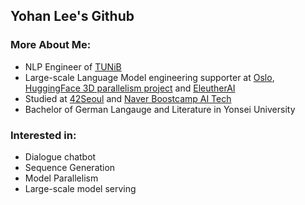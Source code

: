 ## Yohan Lee's Github

### More About Me:

- NLP Engineer of [TUNiB](https://tunib.ai/)
- Large-scale Language Model engineering supporter at [Oslo](https://github.com/tunib-ai/oslo), [HuggingFace 3D parallelism project](https://github.com/huggingface/transformers/issues/13690) and [EleutherAI](https://github.com/eleutherai)
- Studied at [42Seoul](https://42seoul.kr/seoul42/main/view) and [Naver Boostcamp AI Tech](https://boostcamp.connect.or.kr/program_ai.html)
- Bachelor of German Langauge and Literature in Yonsei University

### Interested in:

- Dialogue chatbot
- Sequence Generation
- Model Parallelism
- Large-scale model serving

<!--
**l-yohai/l-yohai** is a ✨ _special_ ✨ repository because its `README.md` (this file) appears on your GitHub profile.

Here are some ideas to get you started:

- 🔭 I’m currently working on ...
- 🌱 I’m currently learning ...
- 👯 I’m looking to collaborate on ...
- 🤔 I’m looking for help with ...
- 💬 Ask me about ...
- 📫 How to reach me: ...
- 😄 Pronouns: ...
- ⚡ Fun fact: ...


Notes: If you want use this readme, firstly star it please. If you can't align your repositories like this, please change your repository desription to shorter than now. Maybe 4 or 5 word will be good.

![Metrics](https://metrics.lecoq.io/l-yohai?template=classic&base.header=0&base.activity=0&base.community=0&base.repositories=0&base.metadata=0&achievements=1&achievements.threshold=C&achievements.secrets=true&achievements.limit=0&config.timezone=Europe%2FIstanbul)

-->
